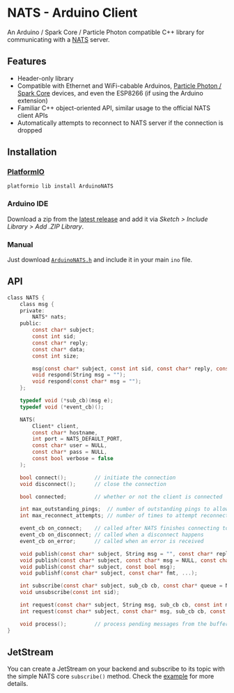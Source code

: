 # NATS - Arduino Client
An Arduino / Spark Core / Particle Photon compatible C++ library for
communicating with a [NATS](http://nats.io) server.

## Features
* Header-only library
* Compatible with Ethernet and WiFi-cabable Arduinos, [Particle Photon / Spark
Core](https://www.particle.io/) devices, and even the ESP8266 (if using the
Arduino extension)
* Familiar C++ object-oriented API, similar usage to the official NATS client
APIs
* Automatically attempts to reconnect to NATS server if the connection is dropped

## Installation
### [PlatformIO](http://platformio.org/)
`platformio lib install ArduinoNATS`

### Arduino IDE
Download a zip from the [latest release](https://github.com/joshglendenning/arduino-nats/releases/latest) and add it
via _Sketch > Include Library > Add .ZIP Library_.

### Manual
Just download [`ArduinoNATS.h`](https://raw.githubusercontent.com/joshglendenning/arduino-nats/master/ArduinoNATS.h) and include it in your main `ino` file.

## API
```c
class NATS {
	class msg {
	private:
		NATS* nats;
	public:
		const char* subject;
		const int sid;
		const char* reply;
		const char* data;
		const int size;

		msg(const char* subject, const int sid, const char* reply, const char* data, const int size, NATS* nats);
		void respond(String msg = "");
		void respond(const char* msg = "");
	};

	typedef void (*sub_cb)(msg e);
	typedef void (*event_cb)();

	NATS(
		Client* client,
		const char* hostname,
		int port = NATS_DEFAULT_PORT,
		const char* user = NULL,
		const char* pass = NULL,
		const bool verbose = false
	);

	bool connect();			// initiate the connection
	void disconnect();      // close the connection

	bool connected;			// whether or not the client is connected

	int max_outstanding_pings;	// number of outstanding pings to allow before considering the connection closed (default 3)
	int max_reconnect_attempts; // number of times to attempt reconnects, -1 means no maximum (default -1)

	event_cb on_connect;    // called after NATS finishes connecting to server
	event_cb on_disconnect; // called when a disconnect happens
	event_cb on_error;		// called when an error is received

	void publish(const char* subject, String msg = "", const char* replyto = NULL);
	void publish(const char* subject, const char* msg = NULL, const char* replyto = NULL);
	void publish(const char* subject, const bool msg);
	void publishf(const char* subject, const char* fmt, ...);

	int subscribe(const char* subject, sub_cb cb, const char* queue = NULL, const int max_wanted = 0);
	void unsubscribe(const int sid);

	int request(const char* subject, String msg, sub_cb cb, const int max_wanted = 1);
	int request(const char* subject, const char* msg, sub_cb cb, const int max_wanted = 1);

	void process();			// process pending messages from the buffer, must be called regularly in loop()
}
```


## JetStream

You can create a JetStream on your backend and subscribe to its topic with the simple NATS core `subscribe()` method.
Check the [example](/examples/jet-stream/README.md) for more details.